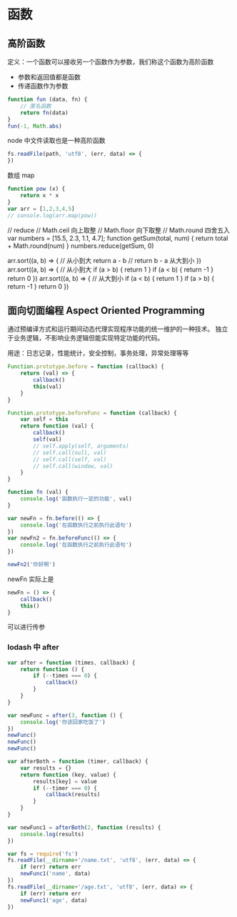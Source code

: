 # 函数

## 高阶函数

定义：一个函数可以接收另一个函数作为参数，我们称这个函数为高阶函数

- 参数和返回值都是函数
- 传递函数作为参数

``` javascript
function fun (data, fn) {
    // 匿名函数
    return fn(data)
}
fun(-1, Math.abs)
```

node 中文件读取也是一种高阶函数

``` javascript
fs.readFile(path, 'utf8', (err, data) => {
})
```

数组 map

``` javascript
function pow (x) {
    return x * x
}
var arr = [1,2,3,4,5]
// console.log(arr.map(pow))
```

// reduce
// Math.ceil 向上取整
// Math.floor 向下取整
// Math.round 四舍五入
var numbers = [15.5, 2.3, 1.1, 4.7];
function getSum(total, num) {
    return total + Math.round(num)
}
numbers.reduce(getSum, 0)

arr.sort((a, b) => {
    // 从小到大
    return a - b
    // return b - a 从大到小
})
arr.sort((a, b) => {
    // 从小到大
    if (a > b) {
        return 1
    }
    if (a < b) {
        return -1
    }
    return 0
})
arr.sort((a, b) => {
    // 从大到小
    if (a < b) {
        return 1
    }
    if (a > b) {
        return -1
    }
    return 0
})

## 面向切面编程 Aspect Oriented Programming

通过预编译方式和运行期间动态代理实现程序功能的统一维护的一种技术。
独立于业务逻辑，不影响业务逻辑但能实现特定功能的代码。

用途：日志记录，性能统计，安全控制，事务处理，异常处理等等

``` javascript
Function.prototype.before = function (callback) {
    return (val) => {
        callback()
        this(val)
    }
}

Function.prototype.beforeFunc = function (callback) {
    var self = this
    return function (val) {
        callback()
        self(val)
        // self.apply(self, arguments)
        // self.call(null, val)
        // self.call(self, val)
        // self.call(window, val)
    }
}

function fn (val) {
    console.log('函数执行一定的功能', val)
}

var newFn = fn.before(() => {
    console.log('在函数执行之前执行此语句')
})
var newFn2 = fn.beforeFunc(() => {
    console.log('在函数执行之前执行此语句')
})

newFn2('你好啊')
```

newFn 实际上是

``` javascript
newFn = () => {
    callback()
    this()
}
```

可以进行传参

### lodash 中 after

``` javascript
var after = function (times, callback) {
    return function () {
        if (--times === 0) {
            callback()
        }
    }
}

var newFunc = after(3, function () {
    console.log('你该回家吃饭了')
})
newFunc()
newFunc()
newFunc()
```

``` javascript
var afterBoth = function (timer, callback) {
    var results = {}
    return function (key, value) {
        results[key] = value
        if (--timer === 0) {
            callback(results)
        }
    }
}

var newFunc1 = afterBoth(2, function (results) {
    console.log(results)
})

var fs = require('fs')
fs.readFile(__dirname+'/name.txt', 'utf8', (err, data) => {
    if (err) return err
    newFunc1('name', data)
})
fs.readFile(__dirname+'/age.txt', 'utf8', (err, data) => {
    if (err) return err
    newFunc1('age', data)
})
```
